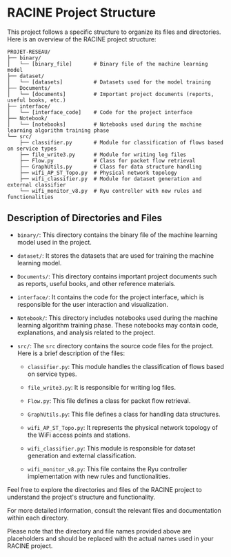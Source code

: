# RACINE Project Structure

This project follows a specific structure to organize its files and directories. Here is an overview of the RACINE project structure:

```
PROJET-RESEAU/
├── binary/
│   └── [binary_file]       # Binary file of the machine learning model
├── dataset/
│   └── [datasets]          # Datasets used for the model training
├── Documents/
│   └── [documents]         # Important project documents (reports, useful books, etc.)
├── interface/
│   └── [interface_code]    # Code for the project interface
├── Notebook/
│   └── [notebooks]         # Notebooks used during the machine learning algorithm training phase
└── src/
    ├── classifier.py       # Module for classification of flows based on service types
    ├── file_write3.py      # Module for writing log files
    ├── Flow.py             # Class for packet flow retrieval
    ├── GraphUtils.py       # Class for data structure handling
    ├── wifi_AP_ST_Topo.py  # Physical network topology
    ├── wifi_classifier.py  # Module for dataset generation and external classifier
    └── wifi_monitor_v8.py  # Ryu controller with new rules and functionalities
```

## Description of Directories and Files

- `binary/`: This directory contains the binary file of the machine learning model used in the project.

- `dataset/`: It stores the datasets that are used for training the machine learning model.

- `Documents/`: This directory contains important project documents such as reports, useful books, and other reference materials.

- `interface/`: It contains the code for the project interface, which is responsible for the user interaction and visualization.

- `Notebook/`: This directory includes notebooks used during the machine learning algorithm training phase. These notebooks may contain code, explanations, and analysis related to the project.

- `src/`: The `src` directory contains the source code files for the project. Here is a brief description of the files:

  - `classifier.py`: This module handles the classification of flows based on service types.

  - `file_write3.py`: It is responsible for writing log files.

  - `Flow.py`: This file defines a class for packet flow retrieval.

  - `GraphUtils.py`: This file defines a class for handling data structures.

  - `wifi_AP_ST_Topo.py`: It represents the physical network topology of the WiFi access points and stations.

  - `wifi_classifier.py`: This module is responsible for dataset generation and external classification.

  - `wifi_monitor_v8.py`: This file contains the Ryu controller implementation with new rules and functionalities.

Feel free to explore the directories and files of the RACINE project to understand the project's structure and functionality.

For more detailed information, consult the relevant files and documentation within each directory.

Please note that the directory and file names provided above are placeholders and should be replaced with the actual names used in your RACINE project.
